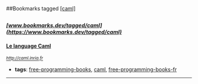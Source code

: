 ##Bookmarks tagged [[caml]](https://www.bookmarks.dev?q=[caml])

_<sup><sup>[www.bookmarks.dev/tagged/caml](https://www.bookmarks.dev/tagged/caml)</sup></sup>_
---
#### [Le language Caml](http://caml.inria.fr)
_<sup>http://caml.inria.fr</sup>_

* **tags**: [free-programming-books](../tagged/free-programming-books.md), [caml](../tagged/caml.md), [free-programming-books-fr](../tagged/free-programming-books-fr.md)
---

